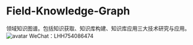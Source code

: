 # Field-Knowledge-Graph
领域知识图谱。包括知识获取、知识库构建、知识库应用三大技术研究与应用。
![avatar](http://naotu.baidu.com/file/cffcb478adf07522b64eddb8914c0884?token=01df87c5af357993)
WeChat：LHH754086474
